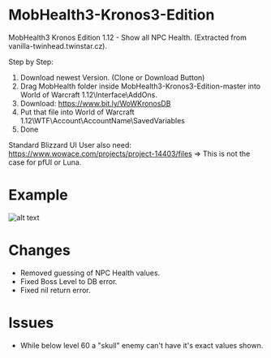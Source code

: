 # MobHealth3-Kronos3-Edition
MobHealth3 Kronos Edition 1.12 - Show all NPC Health. (Extracted from vanilla-twinhead.twinstar.cz).

Step by Step:

1. Download newest Version. (Clone or Download Button)
2. Drag MobHealth folder inside MobHealth3-Kronos3-Edition-master into World of Warcraft 1.12\Interface\AddOns.
3. Download:  https://www.bit.ly/WoWKronosDB
4. Put that file into World of Warcraft 1.12\WTF\Account\AccountName\SavedVariables
5. Done

Standard Blizzard UI User also need: https://www.wowace.com/projects/project-14403/files
=> This is not the case for pfUI or Luna.

# Example
![alt text](https://i.imgur.com/2xVqsiU.png)

# Changes
- Removed guessing of NPC Health values.
- Fixed Boss Level to DB error.
- Fixed nil return error.

# Issues
- While below level 60 a "skull" enemy can't have it's exact values shown.
